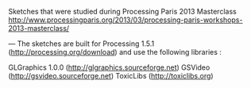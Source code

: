 Sketches that were studied during Processing Paris 2013 Masterclass
http://www.processingparis.org/2013/03/processing-paris-workshops-2013-masterclass/

—
The sketches are built for Processing 1.5.1 (http://processing.org/download) and use the following libraries : 

GLGraphics 1.0.0 (http://glgraphics.sourceforge.net)
GSVideo (http://gsvideo.sourceforge.net)
ToxicLibs (http://toxiclibs.org)

